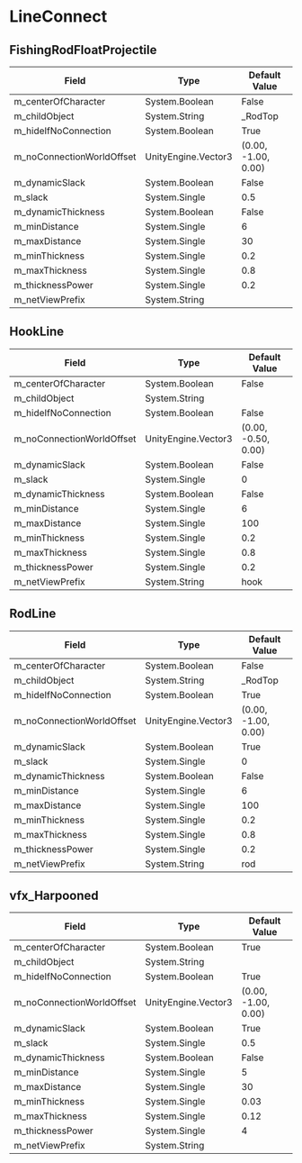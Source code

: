 # LineConnect

## FishingRodFloatProjectile

|Field|Type|Default Value|
|-----|----|-------------|
|m_centerOfCharacter|System.Boolean|False|
|m_childObject|System.String|_RodTop|
|m_hideIfNoConnection|System.Boolean|True|
|m_noConnectionWorldOffset|UnityEngine.Vector3|(0.00, -1.00, 0.00)|
|m_dynamicSlack|System.Boolean|False|
|m_slack|System.Single|0.5|
|m_dynamicThickness|System.Boolean|False|
|m_minDistance|System.Single|6|
|m_maxDistance|System.Single|30|
|m_minThickness|System.Single|0.2|
|m_maxThickness|System.Single|0.8|
|m_thicknessPower|System.Single|0.2|
|m_netViewPrefix|System.String||

## HookLine

|Field|Type|Default Value|
|-----|----|-------------|
|m_centerOfCharacter|System.Boolean|False|
|m_childObject|System.String||
|m_hideIfNoConnection|System.Boolean|False|
|m_noConnectionWorldOffset|UnityEngine.Vector3|(0.00, -0.50, 0.00)|
|m_dynamicSlack|System.Boolean|False|
|m_slack|System.Single|0|
|m_dynamicThickness|System.Boolean|False|
|m_minDistance|System.Single|6|
|m_maxDistance|System.Single|100|
|m_minThickness|System.Single|0.2|
|m_maxThickness|System.Single|0.8|
|m_thicknessPower|System.Single|0.2|
|m_netViewPrefix|System.String|hook|

## RodLine

|Field|Type|Default Value|
|-----|----|-------------|
|m_centerOfCharacter|System.Boolean|False|
|m_childObject|System.String|_RodTop|
|m_hideIfNoConnection|System.Boolean|True|
|m_noConnectionWorldOffset|UnityEngine.Vector3|(0.00, -1.00, 0.00)|
|m_dynamicSlack|System.Boolean|True|
|m_slack|System.Single|0|
|m_dynamicThickness|System.Boolean|False|
|m_minDistance|System.Single|6|
|m_maxDistance|System.Single|100|
|m_minThickness|System.Single|0.2|
|m_maxThickness|System.Single|0.8|
|m_thicknessPower|System.Single|0.2|
|m_netViewPrefix|System.String|rod|

## vfx_Harpooned

|Field|Type|Default Value|
|-----|----|-------------|
|m_centerOfCharacter|System.Boolean|True|
|m_childObject|System.String||
|m_hideIfNoConnection|System.Boolean|True|
|m_noConnectionWorldOffset|UnityEngine.Vector3|(0.00, -1.00, 0.00)|
|m_dynamicSlack|System.Boolean|True|
|m_slack|System.Single|0.5|
|m_dynamicThickness|System.Boolean|False|
|m_minDistance|System.Single|5|
|m_maxDistance|System.Single|30|
|m_minThickness|System.Single|0.03|
|m_maxThickness|System.Single|0.12|
|m_thicknessPower|System.Single|4|
|m_netViewPrefix|System.String||

